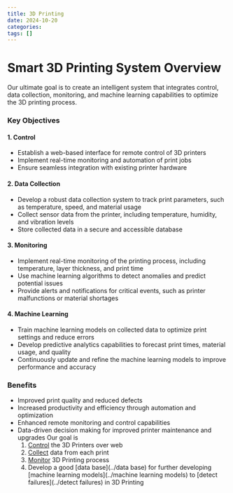 ```yaml
---
title: 3D Printing
date: 2024-10-20
categories: 
tags: []
---
```


**Smart 3D Printing System Overview**
=====================================

Our ultimate goal is to create an intelligent system that integrates control, data collection, monitoring, and machine learning capabilities to optimize the 3D printing process.

### Key Objectives

#### 1. **Control**

* Establish a web-based interface for remote control of 3D printers
* Implement real-time monitoring and automation of print jobs
* Ensure seamless integration with existing printer hardware

#### 2. **Data Collection**

* Develop a robust data collection system to track print parameters, such as temperature, speed, and material usage
* Collect sensor data from the printer, including temperature, humidity, and vibration levels
* Store collected data in a secure and accessible database

#### 3. **Monitoring**

* Implement real-time monitoring of the printing process, including temperature, layer thickness, and print time
* Use machine learning algorithms to detect anomalies and predict potential issues
* Provide alerts and notifications for critical events, such as printer malfunctions or material shortages

#### 4. **Machine Learning**

* Train machine learning models on collected data to optimize print settings and reduce errors
* Develop predictive analytics capabilities to forecast print times, material usage, and quality
* Continuously update and refine the machine learning models to improve performance and accuracy

### Benefits

* Improved print quality and reduced defects
* Increased productivity and efficiency through automation and optimization
* Enhanced remote monitoring and control capabilities
* Data-driven decision making for improved printer maintenance and upgrades
Our goal is 
	1. [Control](../Control) the 3D Printers over web 
	2. [Collect](../Collect) data from each print 
	3. [Monitor](../Monitor) 3D Printing process
	4. Develop a good [data base](../data base) for further developing [machine learning models](../machine learning models) to [detect failures](../detect failures) in 3D Printing